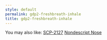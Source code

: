 ```yaml
---
style: default
permalink: gdp2-freshbreath-inhale
title: gdp2-freshbreath-inhale
---
```

You may also like:
[SCP-2127](http://scp-wiki.net/scp-2127)
[Nondescript Nose](http://scp-wiki.net/nondescript-nose)